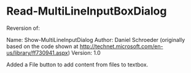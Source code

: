 # Read-MultiLineInputBoxDialog

Reversion of:

Name: Show-MultiLineInputDialog
Author: Daniel Schroeder (originally based on the code shown at http://technet.microsoft.com/en-us/library/ff730941.aspx)
Version: 1.0

Added a File button to add content from files to textbox.
